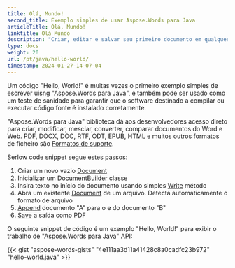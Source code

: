 ```yaml
---
title: Olá, Mundo!
second_title: Exemplo simples de usar Aspose.Words para Java
articleTitle: Olá, Mundo!
linktitle: Olá Mundo
description: "Criar, editar e salvar seu primeiro documento em qualquer formato suportado usando Aspose.Words para Java para experimentar sua simplicidade e poder em Java."
type: docs
weight: 20
url: /pt/java/hello-world/
timestamp: 2024-01-27-14-07-04
---
```


Um código "Hello, World!" é muitas vezes o primeiro exemplo simples de escrever uisng "Aspose.Words para Java", e também pode ser usado como um teste de sanidade para garantir que o software destinado a compilar ou executar código fonte é instalado corretamente.

"Aspose.Words para Java" biblioteca dá aos desenvolvedores acesso direto para criar, modificar, mesclar, converter, comparar documentos do Word e Web. PDF, DOCX, DOC, RTF, ODT, EPUB, HTML e muitos outros formatos de ficheiro são [Formatos de suporte](/words/pt/java/supported-document-formats/).

Serlow code snippet segue estes passos:

1. Criar um novo vazio [Document](https://reference.aspose.com/words/java/com.aspose.words/document/)
1. Inicializar um [DocumentBuilder](https://reference.aspose.com/words/java/com.aspose.words/documentbuilder/) classe
1. Insira texto no início do documento usando simples [Write](https://reference.aspose.com/words/java/com.aspose.words/documentbuilder/#write-java.lang.String) método
1. Abra um existente [Document](https://reference.aspose.com/words/java/com.aspose.words/document/#Document-java.lang.String) de um arquivo. Detecta automaticamente o formato de arquivo
1. [Append](https://reference.aspose.com/words/java/com.aspose.words/document/#appendDocument-com.aspose.words.Document-int) documento "A" para o e do documento "B"
1. [Save](https://reference.aspose.com/words/java/com.aspose.words/document/#save-java.lang.String) a saída como PDF

O seguinte snippet de código é um exemplo "Hello, World!" para exibir o trabalho de "Aspose.Words para Java" API:

{{< gist "aspose-words-gists" "4e111aa3d11a41428c8a0cadfc23b972" "hello-world.java" >}}

